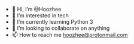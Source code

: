 - 👋 Hi, I’m @Hoozhee
- 👀 I’m interested in tech
- 🌱 I’m currently learning Python 3
- 💞️ I’m looking to collaborate on anything
- 📫 How to reach me hoozhee@protonmail.com

<!---
Hoozhee/Hoozhee is a ✨ special ✨ repository because its `README.md` (this file) appears on your GitHub profile.
You can click the Preview link to take a look at your changes.
--->
